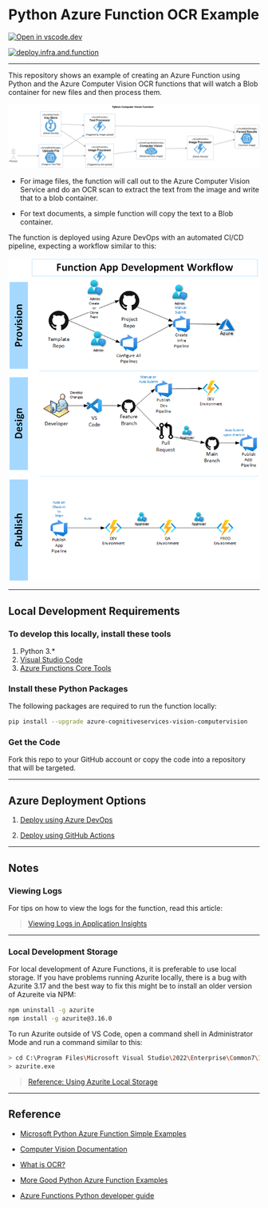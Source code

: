 # Python Azure Function OCR Example

[![Open in vscode.dev](https://img.shields.io/badge/Open%20in-vscode.dev-blue)][1]

[1]: https://vscode.dev/github/lluppesms/python.function.demo/

[![deploy.infra.and.function](https://github.com/lluppesms/python.function.demo/actions/workflows/deploy-infra-function.yml/badge.svg)](https://github.com/lluppesms/python.function.demo/actions/workflows/deploy-infra-function.yml)

---

This repository shows an example of creating an Azure Function using Python and the Azure Computer Vision OCR functions that will watch a Blob container for new files and then process them.

![Architecture Diagram](Docs/images/ArchitectureDiagram.png)

- For image files, the function will call out to the Azure Computer Vision Service and do an OCR scan to extract the text from the image and write that to a blob container.

- For text documents, a simple function will copy the text to a Blob container.

The function is deployed using Azure DevOps with an automated CI/CD pipeline, expecting a workflow similar to this:

![Project Workflow](Docs/images/FunctionAppWorkflow.png)

---

## Local Development Requirements

### To develop this locally, install these tools

1. Python 3.*
2. [Visual Studio Code](https://code.visualstudio.com/)
3. [Azure Functions Core Tools](https://learn.microsoft.com/en-us/azure/azure-functions/functions-run-local?tabs=v4%2Cwindows%2Ccsharp%2Cportal%2Cbash#install-the-azure-functions-core-tools)

### Install these Python Packages

The following packages are required to run the function locally:

``` bash
pip install --upgrade azure-cognitiveservices-vision-computervision
```

### Get the Code

Fork this repo to your GitHub account or copy the code into a repository that will be targeted.

---

## Azure Deployment Options

1. [Deploy using Azure DevOps](/Docs/AzureDevOps.md)

2. [Deploy using GitHub Actions](/Docs/GitHubActions.md)

---

## Notes

### Viewing Logs

For tips on how to view the logs for the function, read this article:

> [Viewing Logs in Application Insights](https://docs.luppes.com/ReadAppInsightsLogFiles/)

---

### Local Development Storage

For local development of Azure Functions, it is preferable to use local storage. If you have problems running Azurite locally, there is a bug with Azurite 3.17 and the best way to fix this might be to install an older version of Azureite via NPM:

``` bash
npm uninstall -g azurite
npm install -g azurite@3.16.0
```

To run Azurite outside of VS Code, open a command shell in Administrator Mode and run a command similar to this:

``` bash
> cd C:\Program Files\Microsoft Visual Studio\2022\Enterprise\Common7\IDE\Extensions\Microsoft\Azure Storage Emulator
> azurite.exe
```

> [Reference: Using Azurite Local Storage](https://learn.microsoft.com/en-us/azure/storage/common/storage-use-azurite?toc=%2Fazure%2Fstorage%2Fblobs%2Ftoc.json&tabs=visual-studio)

---

## Reference

- [Microsoft Python Azure Function Simple Examples](https://github.com/Azure-Samples/functions-docs-python)

- [Computer Vision Documentation](https://docs.microsoft.com/en-us/azure/cognitive-services/computer-vision/)

- [What is OCR?](https://learn.microsoft.com/en-us/azure/cognitive-services/computer-vision/overview-ocr)

- [More Good Python Azure Function Examples](https://github.com/yokawasa/azure-functions-python-samples/tree/master/v2functions)

- [Azure Functions Python developer guide](https://learn.microsoft.com/en-us/azure/azure-functions/functions-reference-python)